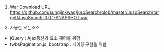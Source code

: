 1. War Download URL
https://github.com/sungjinkwag/jusoSearch/blob/master/JusoSearch/target/JusoSearch-0.0.1-SNAPSHOT.war

2. 사용한 오픈소스
 - jQuery : Ajax통신과 요소 제어를 위함
 - twbsPagination.js, bootstrap : 페이징 구현을 위함
